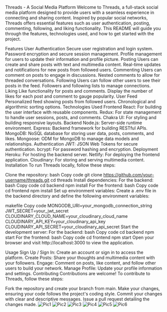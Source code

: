 Threads - A Social Media Platform
Welcome to Threads, a full-stack social media platform designed to provide users with a seamless experience in connecting and sharing content. Inspired by popular social networks, Threads offers essential features such as user authentication, posting, commenting, following, and liking functionality. This README will guide you through the features, technologies used, and how to get started with the project.

Features
User Authentication
Secure user registration and login system.
Password encryption and secure session management.
Profile management for users to update their information and profile picture.
Posting
Users can create and share posts with text and multimedia content.
Real-time updates and notifications for new posts from followed users.
Commenting
Users can comment on posts to engage in discussions.
Nested comments to allow for threaded conversations.
Following
Users can follow other users to see their posts in the feed.
Followers and following lists to manage connections.
Liking
Like functionality for posts and comments.
Display the number of likes for each post and comment to gauge popularity.
User Feed
Personalized feed showing posts from followed users.
Chronological and algorithmic sorting options.
Technologies Used
Frontend
React: For building the user interface with reusable components.
Redux: For state management to handle user sessions, posts, and comments.
Chakra UI: For styling and building responsive layouts.
Backend
Node.js: Server-side runtime environment.
Express: Backend framework for building RESTful APIs.
MongoDB: NoSQL database for storing user data, posts, comments, and likes.
Mongoose: ODM for MongoDB to manage data models and relationships.
Authentication
JWT: JSON Web Tokens for secure authentication.
bcrypt: For password hashing and encryption.
Deployment
Heroku: For hosting the backend server.
Netlify: For deploying the frontend application.
Cloudinary: For storing and serving multimedia content.
Installation
To run Threads locally, follow these steps:

Clone the repository:
bash
Copy code
git clone https://github.com/your-username/threads.git
cd threads
Install dependencies:
For the backend:
bash
Copy code
cd backend
npm install
For the frontend:
bash
Copy code
cd frontend
npm install
Set up environment variables:
Create a .env file in the backend directory and define the following environment variables:

makefile
Copy code
MONGODB_URI=your_mongodb_connection_string
JWT_SECRET=your_jwt_secret
CLOUDINARY_CLOUD_NAME=your_cloudinary_cloud_name
CLOUDINARY_API_KEY=your_cloudinary_api_key
CLOUDINARY_API_SECRET=your_cloudinary_api_secret
Start the development server:
For the backend:
bash
Copy code
cd backend
npm start
For the frontend:
bash
Copy code
cd frontend
npm start
Open your browser and visit http://localhost:3000 to view the application.

Usage
Sign Up / Sign In: Create an account or sign in to access the platform.
Create Posts: Share your thoughts and multimedia content with your followers.
Engage: Comment on posts, like content, and follow other users to build your network.
Manage Profile: Update your profile information and settings.
Contributing
Contributions are welcome! To contribute to Threads, follow these steps:

Fork the repository and create your branch from main.
Make your changes, ensuring your code follows the project's coding style.
Commit your changes with clear and descriptive messages.
Issue a pull request detailing the changes made.
![Pic1](https://github.com/dodomyg/Threads/assets/99533117/8e451eb4-fa4b-48c7-871c-329470461c7f)
![Pic2](https://github.com/dodomyg/Threads/assets/99533117/485d1924-3f9e-4556-ae24-df3649917d07)
![Pic3](https://github.com/dodomyg/Threads/assets/99533117/7b0c74e0-7ffd-4555-9174-3cb7723cb77a)
![Pic4](https://github.com/dodomyg/Threads/assets/99533117/5dff205f-e307-48e8-85c6-7697f36b81fc)
![Pic5](https://github.com/dodomyg/Threads/assets/99533117/2cd3c8eb-04c9-474d-b500-972fd727c640)
![Pic6](https://github.com/dodomyg/Threads/assets/99533117/b4fb6e2e-98ed-4dee-b3aa-650fcda8805f)
